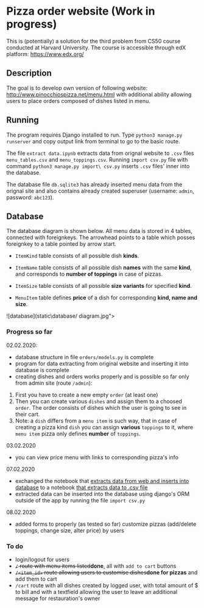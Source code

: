 # Pizza order website (Work in progress)

This is (potentially) a solution for the third problem from CS50 course conducted at Harvard University. The course is accessible through edX platform: https://www.edx.org/

## Description

The goal is to develop own version of following website: http://www.pinocchiospizza.net/menu.html with additional ability allowing users to place orders composed of dishes listed in menu.

## Running

The program requires Django installed to run. Type `python3 manage.py runserver` and copy output link from terminal to go to the basic route.

The file `extract data.ipynb` extracts data from orignal website to `.csv` files `menu_tables.csv` and `menu_toppings.csv`. Running `import csv.py` file with command `python3 manage.py import\ csv.py` inserts `.csv` files' inner into the database.

The database file `db.sqlite3` has already inserted menu data from the orignal site and also contains already created superuser (username: `admin`, password: `abc123`).

## Database

The database diagram is shown below. All menu data is stored in 4 tables, connected with foreignkeys. The arrowhead points to a table which posses foreignkey to a table pointed by arrow start.

- `ItemKind` table consists of all possible dish **kinds**.

- `ItemName` table consists of all possible dish **names** with the same **kind**, and corresponds to **number of toppings** in case of pizzas.

- `ItemSize` table consists of all possible **size variants** for specified **kind**.

- `MenuItem` table defines **price** of a dish for corresponding **kind, name and size**.

![database](static\database/ diagram.jpg">

### Progress so far

02.02.2020:
- database structure in file `orders/models.py` is complete
- program for data extracting from original website and inserting it into database is complete
- creating dishes and orders works properly and is possible so far only from admin site (route `/admin`):
1) First you have to create a new empty `order` (at least one)
2) Then you can create various `dishes` and assign them to a choosed `order`. The order consists of dishes which the user is going to see in their cart.
3) Note: a `dish` differs from a `menu item` is such way, that in case of creating a pizza kind `dish` you can assign **various** `toppings` to it, where `menu item` pizza only defines **number** of `toppings`.

03.02.2020
- you can view price menu with links to corresponding pizza's info

07.02.2020
- exchanged the notebook that <ins>extracts data from web and inserts into database</ins> to a notebook <ins>that extracts data to .csv file</ins>
- extracted data can be inserted into the database using django's ORM outside of the app by running the file `import csv.py`

08.02.2020
- added forms to properly (as tested so far) customize pizzas (add/delete toppings, change size, alter price) by users

### To do

- login/logout for users
- <strike>`/` route with menu items listed</strike>**done**, all with `add to cart` buttons
- <strike>`/<item_id>` route allowing users to customise dishes</strike>**done for pizzas** and add them to cart
- `/cart` route with all dishes created by logged user, with total amount of $ to bill and with a textfield allowing the user to leave an additional message for restauration's owner
